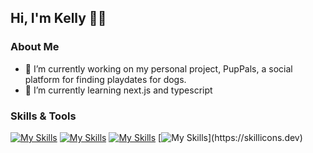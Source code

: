 ## Hi, I'm Kelly 👩‍💻
### About Me
- 🐶 I’m currently working on my personal project, PupPals, a social platform for finding playdates for dogs.
- 🌱 I’m currently learning next.js and typescript
### Skills & Tools
[![My Skills](https://skillicons.dev/icons?i=html,css,tailwind,sass,bootstrap)](https://skillicons.dev)
[![My Skills](https://skillicons.dev/icons?i=js,react,nodejs,express,postman,jest)](https://skillicons.dev)
[![My Skills](https://skillicons.dev/icons?i=docker,mysql,supabase,mongodb)](https://skillicons.dev)
[![My Skills](https://skillicons.dev/icons?i=git,github,vscode,figma,)](https://skillicons.dev)
<!--
**kellywslee/kellywslee** is a ✨ _special_ ✨ repository because its `README.md` (this file) appears on your GitHub profile.

Here are some ideas to get you started:

- 🔭 I’m currently working on ...
- 🌱 I’m currently learning ...
- 👯 I’m looking to collaborate on ...
- 🤔 I’m looking for help with ...
- 💬 Ask me about ...
- 📫 How to reach me: ...
- 😄 Pronouns: ...
- ⚡ Fun fact: ...
-->

